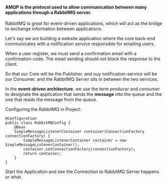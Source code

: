 #### AMQP is the protocol used to allow communication between many applications through a RabbitMQ server.

RabbitMQ is great for event-driven applications, which will act as the bridge to exchange information between
applications.

Let's say we are building a website application where the core back-end communicates with a notification service
responsible for emailing users.

When a user register, we must send a confirmation email with a confirmation code. The email sending should not block the
response to the client.

So that our Core will be the Publisher. and ouy notification-service will be our Consumer. and the RabbitMQ Server sits
in between the two services.

In the **event-driven architecture**, we use the term *producer* and *consume*r to designate the application that sends
the **message** into the queue and the one that reads the message from the queue.

Configuring the RabbitMQ in Project:

```
@Configuration
public class RabbitMQConfig {
    @Bean
    SimpleMessageListenerContainer container(ConnectionFactory connectionFactory) {
        SimpleMessageListenerContainer container = new SimpleMessageListenerContainer();
        container.setConnectionFactory(connectionFactory);
        return container;
    }
}
```

Start the Application and see the Connection to RabbitMQ Server happens or what.